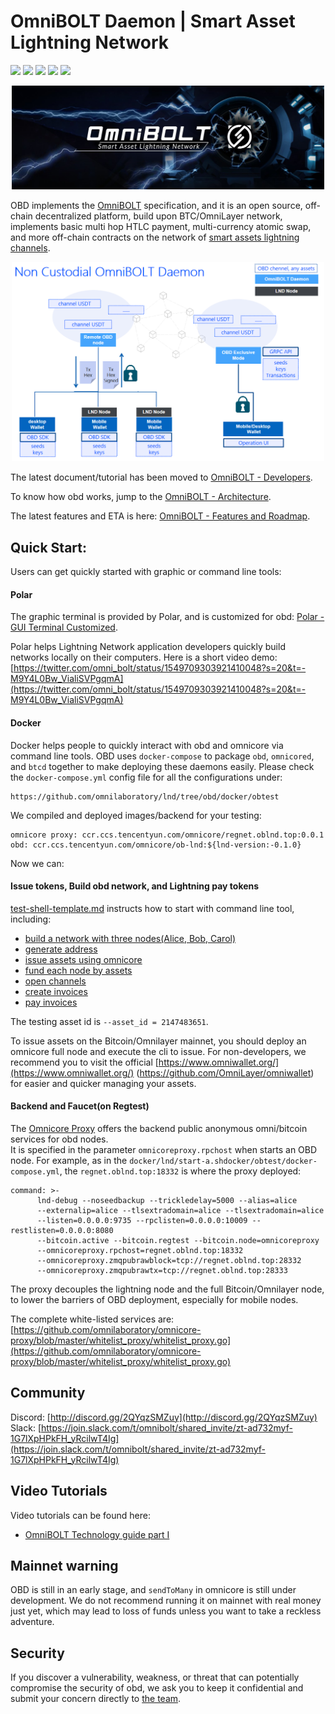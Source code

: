 # OmniBOLT Daemon | Smart Asset Lightning Network
[![](https://img.shields.io/badge/license-MIT-blue)](https://github.com/omnilaboratory/obd/blob/master/LICENSE) [![](https://img.shields.io/badge/standard%20readme-OK-brightgreen)](https://github.com/omnilaboratory/obd/blob/master/README.md) [![](https://img.shields.io/badge/golang-%3E%3D1.9.0-orange)](https://golang.org/dl/) [![](https://img.shields.io/badge/protocol-OmniBOLT-brightgreen)](https://github.com/omnilaboratory/OmniBOLT-spec) 
[![](https://img.shields.io/badge/API%20V0.3-Document-blue)](https://api.omnilab.online) 

<p align="center">
  <img width="500" alt="OmniBOLT-banner" src="docs/assets/omni-lightning-3.jpg">
</p>


OBD implements the [OmniBOLT](https://github.com/omnilaboratory/OmniBOLT-spec) specification, and it is an open source, off-chain decentralized platform, build upon BTC/OmniLayer network, implements basic multi hop HTLC payment, multi-currency atomic swap, and more off-chain contracts on the network of [smart assets lightning channels](https://github.com/omnilaboratory/OmniBOLT-spec/blob/master/OmniBOLT-02-peer-protocol.md#omni-address).  

<p align="center">
  <img width="500" alt="None Custodial OmniBOLT Daemon" src="docs/assets/None-Custodial-OmniBOLT-Daemon-2.png">
</p>
    

The latest document/tutorial has been moved to [OmniBOLT - Developers](https://omnilaboratory.github.io/obd/#/OBD-README).  

To know how obd works, jump to the [OmniBOLT - Architecture](https://omnilaboratory.github.io/obd/#/Architecture).  

The latest features and ETA is here: [OmniBOLT - Features and Roadmap](https://omnilaboratory.github.io/obd/#/features).  

## Quick Start:

Users can get quickly started with graphic or command line tools:  

#### Polar
The graphic terminal is provided by Polar, and is customized for obd: [Polar - GUI Terminal Customized](https://github.com/omnilaboratory/polar/releases). 

Polar helps Lightning Network application developers quickly build networks locally on their computers. Here is a short video demo: [https://twitter.com/omni_bolt/status/1549709303921410048?s=20&t=-M9Y4L0Bw_VialiSVPgqmA](https://twitter.com/omni_bolt/status/1549709303921410048?s=20&t=-M9Y4L0Bw_VialiSVPgqmA)  

#### Docker

Docker helps people to quickly interact with obd and omnicore via command line tools. OBD uses `docker-compose` to package `obd`, `omnicored`, and `btcd` together to make deploying these daemons easily. Please check the `docker-compose.yml` config file for all the configurations under:

```
https://github.com/omnilaboratory/lnd/tree/obd/docker/obtest
```

We compiled and deployed images/backend for your testing:
```
omnicore proxy: ccr.ccs.tencentyun.com/omnicore/regnet.oblnd.top:0.0.1
obd: ccr.ccs.tencentyun.com/omnicore/ob-lnd:${lnd-version:-0.1.0}
```
Now we can:  

#### Issue tokens, Build obd network, and Lightning pay tokens

[test-shell-template.md](https://github.com/omnilaboratory/lnd/blob/obd/docker/obtest/test-shell-template.md) instructs how to start with command line tool, including: 
* [build a network with three nodes(Alice, Bob, Carol)](https://github.com/omnilaboratory/lnd/blob/obd/docker/obtest/test-shell-template.md#startup) 
* [generate address](https://github.com/omnilaboratory/lnd/blob/obd/docker/obtest/test-shell-template.md#newaddress)
* [issue assets using omnicore](https://github.com/omnilaboratory/lnd/blob/obd/docker/obtest/test-shell-template.md#faucet)
* [fund each node by assets](https://github.com/omnilaboratory/lnd/blob/obd/docker/obtest/test-shell-template.md#faucet)  
* [open channels](https://github.com/omnilaboratory/lnd/blob/obd/docker/obtest/test-shell-template.md#openchannel) 
* [create invoices](https://github.com/omnilaboratory/lnd/blob/obd/docker/obtest/test-shell-template.md#addinvoice) 
* [pay invoices](https://github.com/omnilaboratory/lnd/blob/obd/docker/obtest/test-shell-template.md#sendpayment)  

The testing asset id is `--asset_id = 2147483651`.  

To issue assets on the Bitcoin/Omnilayer mainnet, you should deploy an omnicore full node and execute the cli to issue. For non-developers, we recommend you to visit the official [https://www.omniwallet.org/](https://www.omniwallet.org/) (https://github.com/OmniLayer/omniwallet) for easier and quicker managing your assets.  

#### Backend and Faucet(on Regtest)

The [Omnicore Proxy](https://github.com/omnilaboratory/omnicore-proxy) offers the backend public anonymous omni/bitcoin services for obd nodes.  
It is specified in the parameter `omnicoreproxy.rpchost` when starts an OBD node. For example, as in the `docker/lnd/start-a.shdocker/obtest/docker-compose.yml`, the `regnet.oblnd.top:18332` is where the proxy deployed:  
```
command: >-
      lnd-debug --noseedbackup --trickledelay=5000 --alias=alice
      --externalip=alice --tlsextradomain=alice --tlsextradomain=alice
      --listen=0.0.0.0:9735 --rpclisten=0.0.0.0:10009 --restlisten=0.0.0.0:8080
      --bitcoin.active --bitcoin.regtest --bitcoin.node=omnicoreproxy
      --omnicoreproxy.rpchost=regnet.oblnd.top:18332 
      --omnicoreproxy.zmqpubrawblock=tcp://regnet.oblnd.top:28332
      --omnicoreproxy.zmqpubrawtx=tcp://regnet.oblnd.top:28333
```

The proxy decouples the lightning node and the full Bitcoin/Omnilayer node, to lower the barriers of OBD deployment, especially for mobile nodes. 

The complete white-listed services are: [https://github.com/omnilaboratory/omnicore-proxy/blob/master/whitelist_proxy/whitelist_proxy.go](https://github.com/omnilaboratory/omnicore-proxy/blob/master/whitelist_proxy/whitelist_proxy.go)
 

## Community

Discord: [http://discord.gg/2QYqzSMZuy](http://discord.gg/2QYqzSMZuy)  
Slack: [https://join.slack.com/t/omnibolt/shared_invite/zt-ad732myf-1G7lXpHPkFH_yRcilwT4Ig](https://join.slack.com/t/omnibolt/shared_invite/zt-ad732myf-1G7lXpHPkFH_yRcilwT4Ig)

## Video Tutorials
Video tutorials can be found here:   
  
* [OmniBOLT Technology guide part I](https://youtu.be/G-T_uwqzDAI)  

## Mainnet warning
OBD is still in an early stage, and `sendToMany` in omnicore is still under development. We do not recommend running it on mainnet with real money just yet, which may lead to loss of funds unless you want to take a reckless adventure.  

## Security
If you discover a vulnerability, weakness, or threat that can potentially compromise the security of obd, we ask you to keep it confidential and submit your concern directly to [the team](mailto:neo.carmack@gmail.com?subject=%5BGitHub%5D%20OmniBOLT%20Security).

 
